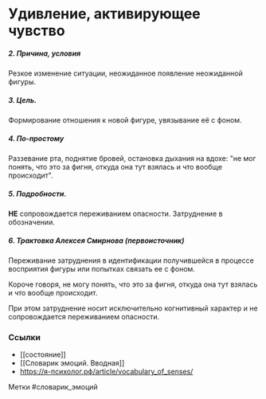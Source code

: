 #  Удивление, активирующее чувство

##### 2. Причина, условия
Резкое изменение ситуации, неожиданное появление неожиданной фигуры.

##### 3. Цель.
Формирование отношения к новой фигуре, увязывание её с фоном.

##### 4. По-простому
Раззевание рта, поднятие бровей, остановка дыхания на вдохе: "не мог понять, что это за фигня, откуда она тут взялась и что вообще происходит".

##### 5. Подробности.
**НЕ** сопровождается переживанием опасности.
Затруднение в обозначении.

##### 6. Трактовка Алексея Смирнова (первоисточник)
Переживание затруднения в идентификации получившейся в процессе восприятия фигуры или попытках связать ее с фоном.   

Короче говоря, не могу понять, что это за фигня, откуда она тут взялась и что вообще происходит.   

При этом затруднение носит исключительно когнитивный характер и не сопровождается переживанием опасности.


### Ссылки
- [[состояние]]
- [[Словарик эмоций. Вводная]]
- https://я-психолог.рф/article/vocabulary_of_senses/

Метки #словарик_эмоций 




